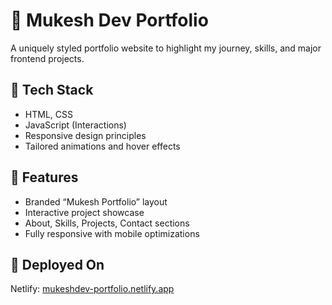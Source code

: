 # 💼 Mukesh Dev Portfolio

A uniquely styled portfolio website to highlight my journey, skills, and major frontend projects.

## 🔧 Tech Stack
- HTML, CSS
- JavaScript (Interactions)
- Responsive design principles
- Tailored animations and hover effects

## 🎯 Features
- Branded “Mukesh Portfolio” layout
- Interactive project showcase
- About, Skills, Projects, Contact sections
- Fully responsive with mobile optimizations

## 🚀 Deployed On
Netlify: [mukeshdev-portfolio.netlify.app](https://mukeshdev-portfolio.netlify.app/)